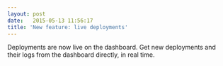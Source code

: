 ```yaml
---
layout: post
date:   2015-05-13 11:56:17
title: 'New feature: live deployments'
---
```


Deployments are now live on the dashboard. Get new deployments and their logs
from the dashboard directly, in real time.

